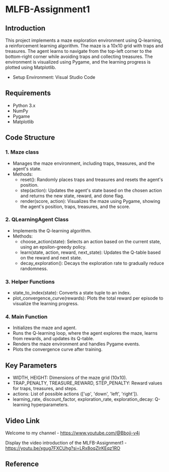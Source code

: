 # MLFB-Assignment1

## Introduction

  This project implements a maze exploration environment using Q-learning, a reinforcement learning algorithm. The maze is a 10x10 grid with traps and treasures. The agent learns to navigate from the top-left corner to the bottom-right corner while avoiding traps and collecting treasures. The environment is visualized using Pygame, and the learning progress is plotted using Matplotlib.

* Setup Environment: Visual Studio Code
## Requirements
* Python 3.x
* NumPy
* Pygame
* Matplotlib
## Code Structure
### 1. Maze class
  * Manages the maze environment, including traps, treasures, and the agent's state.
  * Methods:
    - reset(): Randomly places traps and treasures and resets the agent's position.
    - step(action): Updates the agent's state based on the chosen action and returns the new state, reward, and done flag.
    - render(score, action): Visualizes the maze using Pygame, showing the agent's position, traps, treasures, and the score.
### 2. QLearningAgent Class
* Implements the Q-learning algorithm.
* Methods:
  - choose_action(state): Selects an action based on the current state, using an epsilon-greedy policy.
  - learn(state, action, reward, next_state): Updates the Q-table based on the reward and next state.
  - decay_exploration(): Decays the exploration rate to gradually reduce randomness.
### 3. Helper Functions
* state_to_index(state): Converts a state tuple to an index.
* plot_convergence_curve(rewards): Plots the total reward per episode to visualize the learning progress.
### 4. Main Function
* Initializes the maze and agent.
* Runs the Q-learning loop, where the agent explores the maze, learns from rewards, and updates its Q-table.
* Renders the maze environment and handles Pygame events.
* Plots the convergence curve after training.
## Key Parameters
* WIDTH, HEIGHT: Dimensions of the maze grid (10x10).
* TRAP_PENALTY, TREASURE_REWARD, STEP_PENALTY: Reward values for traps, treasures, and steps.
* actions: List of possible actions (['up', 'down', 'left', 'right']).
* learning_rate, discount_factor, exploration_rate, exploration_decay: Q-learning hyperparameters.
## Video Link

  Welcome to my channel - https://www.youtube.com/@Bboji-v4j

  Display the video introduction of the MLFB-Assignment1 - [https://youtu.be/xgug7FXCUhg?si=LRx8oqZIrKEqz1RO ](https://youtu.be/5jyAIsQ6V70)

## Reference
  
